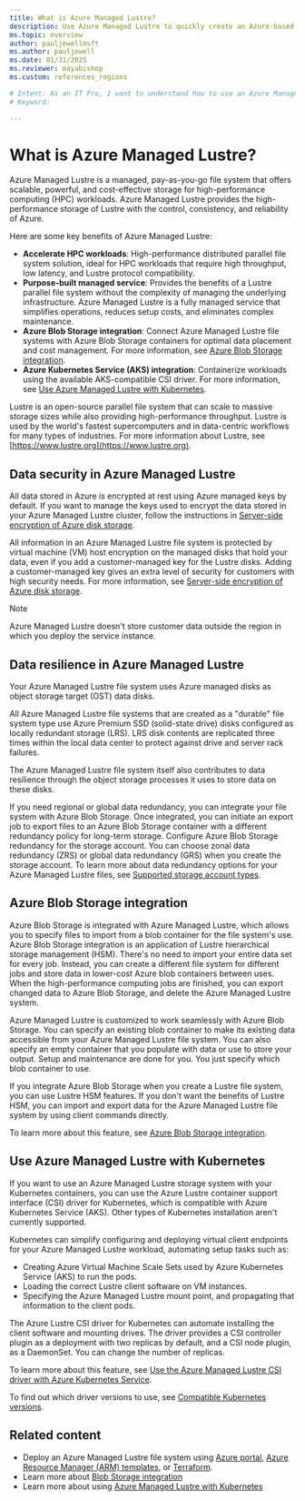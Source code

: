 ```yaml
---
title: What is Azure Managed Lustre?
description: Use Azure Managed Lustre to quickly create an Azure-based Lustre file system for cloud-based high-performance computing jobs.
ms.topic: overview
author: pauljewellmsft
ms.author: pauljewell
ms.date: 01/31/2025
ms.reviewer: mayabishop
ms.custom: references_regions

# Intent: As an IT Pro, I want to understand how to use an Azure Managed Lustre file system.
# Keyword: 

---
```


# What is Azure Managed Lustre?

Azure Managed Lustre is a managed, pay-as-you-go file system that offers scalable, powerful, and cost-effective storage for high-performance computing (HPC) workloads. Azure Managed Lustre provides the high-performance storage of Lustre with the control, consistency, and reliability of Azure.

Here are some key benefits of Azure Managed Lustre:

- **Accelerate HPC workloads**: High-performance distributed parallel file system solution, ideal for HPC workloads that require high throughput, low latency, and Lustre protocol compatibility.
- **Purpose-built managed service**: Provides the benefits of a Lustre parallel file system without the complexity of managing the underlying infrastructure. Azure Managed Lustre is a fully managed service that simplifies operations, reduces setup costs, and eliminates complex maintenance.
- **Azure Blob Storage integration**: Connect Azure Managed Lustre file systems with Azure Blob Storage containers for optimal data placement and cost management. For more information, see [Azure Blob Storage integration](#azure-blob-storage-integration).
- **Azure Kubernetes Service (AKS) integration**: Containerize workloads using the available AKS-compatible CSI driver. For more information, see [Use Azure Managed Lustre with Kubernetes](#use-azure-managed-lustre-with-kubernetes).

Lustre is an open-source parallel file system that can scale to massive storage sizes while also providing high-performance throughput. Lustre is used by the world's fastest supercomputers and in data-centric workflows for many types of industries. For more information about Lustre, see [https://www.lustre.org](https://www.lustre.org).

## Data security in Azure Managed Lustre

All data stored in Azure is encrypted at rest using Azure managed keys by default. If you want to manage the keys used to encrypt the data stored in your Azure Managed Lustre cluster, follow the instructions in [Server-side encryption of Azure disk storage](/azure/virtual-machines/disk-encryption).

All information in an Azure Managed Lustre file system is protected by virtual machine (VM) host encryption on the managed disks that hold your data, even if you add a customer-managed key for the Lustre disks. Adding a customer-managed key gives an extra level of security for customers with high security needs. For more information, see [Server-side encryption of Azure disk storage](/azure/virtual-machines/disk-encryption).

> [!NOTE]
> Azure Managed Lustre doesn't store customer data outside the region in which you deploy the service instance.

## Data resilience in Azure Managed Lustre

Your Azure Managed Lustre file system uses Azure managed disks as object storage target (OST) data disks.

All Azure Managed Lustre file systems that are created as a "durable" file system type use Azure Premium SSD (solid-state drive) disks configured as locally redundant storage (LRS). LRS disk contents are replicated three times within the local data center to protect against drive and server rack failures.

The Azure Managed Lustre file system itself also contributes to data resilience through the object storage processes it uses to store data on these disks.

If you need regional or global data redundancy, you can integrate your file system with Azure Blob Storage. Once integrated, you can initiate an export job to export files to an Azure Blob Storage container with a different redundancy policy for long-term storage. Configure Azure Blob Storage redundancy for the storage account. You can choose zonal data redundancy (ZRS) or global data redundancy (GRS) when you create the storage account. To learn more about data redundancy options for your Azure Managed Lustre files, see [Supported storage account types](amlfs-prerequisites.md#supported-storage-account-types).

## Azure Blob Storage integration

Azure Blob Storage is integrated with Azure Managed Lustre, which allows you to specify files to import from a blob container for the file system's use. Azure Blob Storage integration is an application of Lustre hierarchical storage management (HSM). There's no need to import your entire data set for every job. Instead, you can create a different file system for different jobs and store data in lower-cost Azure blob containers between uses. When the high-performance computing jobs are finished, you can export changed data to Azure Blob Storage, and delete the Azure Managed Lustre system.

Azure Managed Lustre is customized to work seamlessly with Azure Blob Storage. You can specify an existing blob container to make its existing data accessible from your Azure Managed Lustre file system. You can also specify an empty container that you populate with data or use to store your output. Setup and maintenance are done for you. You just specify which blob container to use.

If you integrate Azure Blob Storage when you create a Lustre file system, you can use Lustre HSM features. If you don't want the benefits of Lustre HSM, you can import and export data for the Azure Managed Lustre file system by using client commands directly.

To learn more about this feature, see [Azure Blob Storage integration](blob-integration.md).

## Use Azure Managed Lustre with Kubernetes

If you want to use an Azure Managed Lustre storage system with your Kubernetes containers, you can use the Azure Lustre container support interface (CSI) driver for Kubernetes, which is compatible with Azure Kubernetes Service (AKS). Other types of Kubernetes installation aren't currently supported.

Kubernetes can simplify configuring and deploying virtual client endpoints for your Azure Managed Lustre workload, automating setup tasks such as:

- Creating Azure Virtual Machine Scale Sets used by Azure Kubernetes Service (AKS) to run the pods.
- Loading the correct Lustre client software on VM instances.
- Specifying the Azure Managed Lustre mount point, and propagating that information to the client pods.

The Azure Lustre CSI driver for Kubernetes can automate installing the client software and mounting drives. The driver provides a CSI controller plugin as a deployment with two replicas by default, and a CSI node plugin, as a DaemonSet. You can change the number of replicas.

To learn more about this feature, see [Use the Azure Managed Lustre CSI driver with Azure Kubernetes Service](use-csi-driver-kubernetes.md).

To find out which driver versions to use, see [Compatible Kubernetes versions](use-csi-driver-kubernetes.md#compatible-kubernetes-versions).

## Related content

- Deploy an Azure Managed Lustre file system using [Azure portal](create-file-system-portal.md), [Azure Resource Manager (ARM) templates](create-file-system-resource-manager.md), or [Terraform](create-aml-file-system-terraform.md).
- Learn more about [Blob Storage integration](blob-integration.md)
- Learn more about using [Azure Managed Lustre with Kubernetes](use-csi-driver-kubernetes.md)
